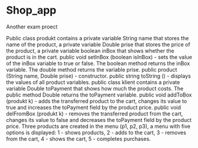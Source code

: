 # Shop_app
Another exam proect

Public class produkt contains a private variable String name that stores the name of the product, a private variable Double prise that stores the price of the product, a private variable boolean inBox that shows whether the product is in the cart.
public void setInBox (boolean isInBox) - sets the value of the inBox variable to true or false.
The boolean method returns the inBox variable. The double method returns the variable prise. public product (String name, Double prise) - constructor.
public string toString () - displays the values ​​of all product variables.
public class klient contains a private variable Double toPayment that shows how much the product costs.
The public method Double returns the toPayment variable.
public void addToBox (produkt k) - adds the transferred product to the cart, changes its value to true and increases the toPayment field by the product price.
public void delFromBox (produkt k) - removes the transferred product from the cart, changes its value to false and decreases the toPayment field by the product price.
Three products are created in the menu (p1, p2, p3), a menu with five options is displayed: 1 - shows products, 2 - adds to the cart, 3 - removes from the cart, 4 - shows the cart, 5 - completes purchases.

